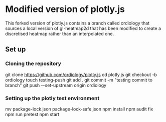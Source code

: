 # Modified version of plotly.js

This forked version of plotly.js contains a branch called ordiology that sources a local version of gl-heatmap2d that has been modified to create a discretised heatmap rather than an interpolated one.

## Set up
### Cloning the repository
git clone https://github.com/ordiology/plotly.js
cd plotly.js
git checkout -b ordiology
touch testing-push
git add .
git commit -m "testing commit to branch"
git push --set-upstream origin ordiology

### Setting up the plotly test environment
mv package-lock.json package-lock-safe.json
npm install
npm audit fix
npm run pretest
npm start
